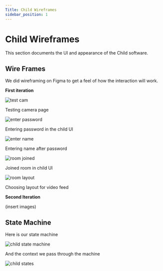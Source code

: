 ```yaml
---
Title: Child Wireframes
sidebar_position: 1
---
```


# Child Wireframes

This section documents the UI and appearance of the Child software.

<!-- ## UX Flowchart

First, we use a UX flowchart to determine how the user interaction flows.

![flowchart]]() -->

## Wire Frames

We did wireframing on Figma to get a feel of how the interaction will work.

**First iteration**

![test cam](/img/wireframe/ui-child-adjust-camera.png)

Testing camera page

![enter password](/img/wireframe/ui-child-enter-password.png)

Entering password in the child UI

![enter name](/img/wireframe/ui-child-enter-name.png)

Entering name after password

![room joined](/img/wireframe/ui-child-room-joined.png)

Joined room in child UI

![room layout](/img/wireframe/ui-child-room-layout.png)

Choosing layout for video feed

**Second Iteration**

(insert images)

## State Machine

Here is our state machine

![child state machine](/img/state-machine/child-statemachine.png)

And the context we pass through the machine

![child states](/img/state-machine/child-state.png)
